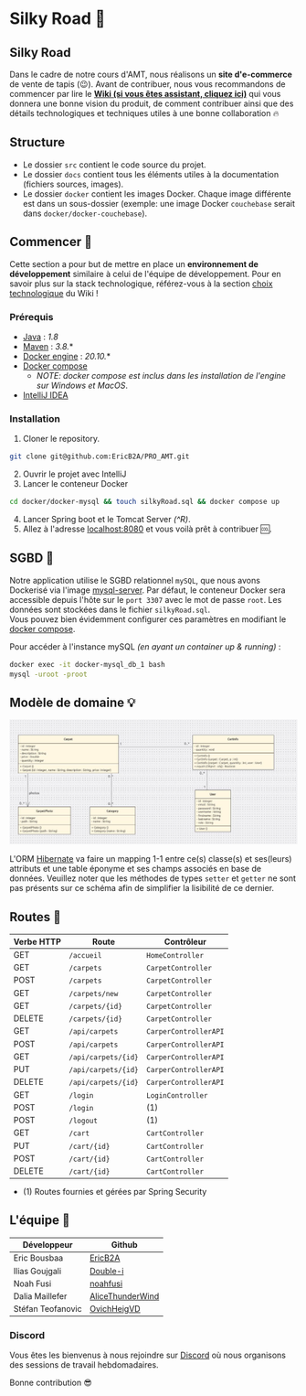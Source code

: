 # Silky Road 🐪
## Silky Road 
Dans le cadre de notre cours d'AMT, nous réalisons un **site d'e-commerce** de vente de tapis (😉).
Avant de contribuer, nous vous recommandons de commencer par lire le [**Wiki (si vous êtes assistant, cliquez ici)**](../../wiki) qui vous donnera une bonne vision du produit, de comment contribuer ainsi que des détails technologiques et techniques utiles à une bonne collaboration 🔥

## Structure
- Le dossier `src` contient le code source du projet.
- Le dossier `docs` contient tous les éléments utiles à la documentation (fichiers sources, images).
- Le dossier `docker` contient les images Docker. Chaque image différente est dans un sous-dossier (exemple: une image Docker `couchebase` serait dans `docker/docker-couchebase`).

## Commencer 🏁
Cette section a pour but de mettre en place un **environnement de développement** similaire à celui de l'équipe de développement.
Pour en savoir plus sur la stack technologique, référez-vous à la section [choix technologique](../../wiki/Choix-technologiques) du Wiki !
### Prérequis
- [Java](https://www.java.com/fr/download/) : *1.8*
- [Maven](https://maven.apache.org/download.cgi) :  *3.8.**
- [Docker engine](https://docs.docker.com/engine/install/) : *20.10.**
- [Docker compose](https://docs.docker.com/compose/install/) 
  - *NOTE: docker compose est inclus dans les installation de l'engine sur Windows et MacOS*.
- [IntelliJ IDEA](https://www.jetbrains.com/idea/download/)

### Installation 
1. Cloner le repository.
```bash 
git clone git@github.com:EricB2A/PRO_AMT.git
```
2. Ouvrir le projet avec IntelliJ
3. Lancer le conteneur Docker
```bash
cd docker/docker-mysql && touch silkyRoad.sql && docker compose up
```
4. Lancer Spring boot et le Tomcat Server *(^R)*.
5. Allez à l'adresse [localhost:8080](http://localhost:8080/) et vous voilà prêt à contribuer :cool:. 

## SGBD 🐋
Notre application utilise le SGBD relationnel `mySQL`, que nous avons Dockerisé via l'image [mysql-server](https://hub.docker.com/r/mysql/mysql-server/).
Par défaut, le conteneur Docker sera accessible depuis l'hôte sur le ``port 3307`` avec le mot de passe ``root``. Les données sont stockées dans le fichier `silkyRoad.sql`.  
Vous pouvez bien évidemment configurer ces paramètres en modifiant le [docker compose](docker/docker-mysql/docker-compose.yml).

Pour accéder à l'instance mySQL *(en ayant un container up & running)* : 
```bash
docker exec -it docker-mysql_db_1 bash
mysql -uroot -proot
```

## Modèle de domaine 💡
![model](docs/uml/model_images/model.png)

L'ORM [Hibernate](https://hibernate.org/) va faire un mapping 1-1 entre ce(s) classe(s) et ses(leurs) attributs et une table éponyme et ses champs associés en base de données.
Veuillez noter que les méthodes de types `setter` et `getter` ne sont pas présents sur ce schéma afin de simplifier la lisibilité de ce dernier.

## Routes 👀
| Verbe HTTP | Route               | Contrôleur            |
|------------|---------------------|-----------------------|
| GET        | `/accueil`          | `HomeController`      |
| GET        | `/carpets`          | `CarpetController`    |
| POST       | `/carpets`          | `CarpetController`    |
| GET        | `/carpets/new`      | `CarpetController`    |
| GET        | `/carpets/{id}`     | `CarpetController`    |
| DELETE     | `/carpets/{id}`     | `CarpetController`    |
| GET        | `/api/carpets`      | `CarperControllerAPI` |
| POST       | `/api/carpets`      | `CarperControllerAPI` |
| GET        | `/api/carpets/{id}` | `CarperControllerAPI` |
| PUT        | `/api/carpets/{id}` | `CarperControllerAPI` |
| DELETE     | `/api/carpets/{id}` | `CarperControllerAPI` |
| GET        | `/login`            | `LoginController`     |
| POST       | `/login`            | (1)                   |
| POST       | `/logout`           | (1)                   |
| GET        | `/cart`             | `CartController`      |
| PUT        | `/cart/{id}`        | `CartController`      |
| POST       | `/cart/{id}`        | `CartController`      |
| DELETE     | `/cart/{id}`        | `CartController`      |


- (1) Routes fournies et gérées par Spring Security 


## L'équipe 🦍
| Développeur       | Github                                                  |
|-------------------|---------------------------------------------------------|
| Eric Bousbaa      | [EricB2A](https://github.com/EricB2A)                   |
| Ilias Goujgali    | [Double-i](https://github.com/Double-i)                 |
| Noah Fusi         | [noahfusi](https://github.com/noahfusi)                 |
| Dalia Maillefer   | [AliceThunderWind](https://github.com/AliceThunderWind) |
| Stéfan Teofanovic | [OvichHeigVD](https://github.com/OvichHeigVD)           |

### Discord
Vous êtes les bienvenus à nous rejoindre sur [Discord](https://discord.gg/bwNER8rU) où nous organisons des sessions de travail hebdomadaires.

Bonne contribution 😎
